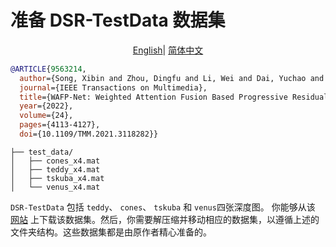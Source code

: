 # 准备 DSR-TestData 数据集

<div align="center">

[English](../../en_US/datasets/DSR-TestData.md)| [简体中文](DSR-TestData.md)

</div>

<!-- [DATASET] -->

```bibtex
@ARTICLE{9563214,
  author={Song, Xibin and Zhou, Dingfu and Li, Wei and Dai, Yuchao and Liu, Liu and Li, Hongdong and Yang, Ruigang and Zhang, Liangjun},
  journal={IEEE Transactions on Multimedia}, 
  title={WAFP-Net: Weighted Attention Fusion Based Progressive Residual Learning for Depth Map Super-Resolution}, 
  year={2022},
  volume={24},
  pages={4113-4127},
  doi={10.1109/TMM.2021.3118282}}
```

```text
├── test_data/
│   ├── cones_x4.mat
│   ├── teddy_x4.mat
│   ├── tskuba_x4.mat
│   └── venus_x4.mat
```

`DSR-TestData` 包括 `teddy`、 `cones`、 `tskuba` 和 `venus`四张深度图。 你能够从该 [网站](https://videotag.bj.bcebos.com/Data/WAFP_test_data.zip) 上下载该数据集。然后，你需要解压缩并移动相应的数据集，以遵循上述的文件夹结构。这些数据集都是由原作者精心准备的。